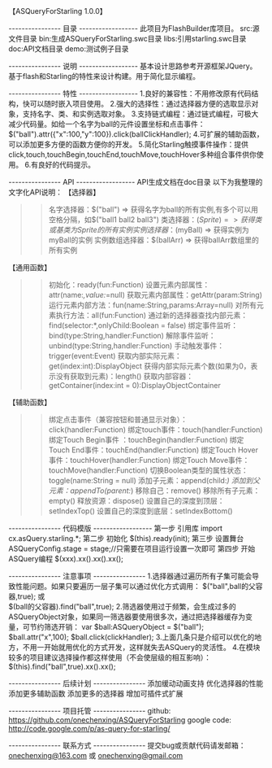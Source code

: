 【ASQueryForStarling 1.0.0】

---------------- 目录 ------------------
此项目为FlashBuilder库项目。
src:源文件目录
bin:生成ASQueryForStarling.swc目录
libs:引用starling.swc目录
doc:API文档目录
demo:测试例子目录

---------------- 说明 ------------------
基本设计思路参考开源框架JQuery。
基于flash和Starling的特性来设计构建。用于简化显示编程。

---------------- 特性 ------------------
1.良好的兼容性：不用修改原有代码结构，快可以随时嵌入项目使用。
2.强大的选择性：通过选择器方便的选取显示对象，支持名字、类、和实例选取对象。
3.支持链式编程：通过链式编程，可极大减少代码量。如给一个名字为ball的元件设置坐标和点击事件：
	$("ball").attr({"x":100,"y":100}).click(ballClickHandler);
4.可扩展的辅助函数，可以添加更多方便的函数方便你的开发。
5.简化Starling触摸事件操作：提供click,touch,touchBegin,touchEnd,touchMove,touchHover多种组合事件供你使用。
6.有良好的代码提示。

---------------- API ------------------
API生成文档在doc目录
以下为我整理的文字化API说明：
【选择器】
>>名字选择器：$("ball")		=>	获得名字为ball的所有实例,有多个可以用空格分隔，如$("ball1 ball2 ball3")
>>类选择器：$(Sprite)  		=> 	获得类或基类为Sprite的所有实例
>>实例选择器：$(myBall)		=> 	获得实例为myBall的实例
>>实例数组选择器：$(ballArr) 	=> 	获得ballArr数组里的所有实例

【通用函数】
>>初始化：ready(fun:Function)
>>设置元素内部属性：attr(name:*,value:*=null)
>>获取元素内部属性：getAttr(param:String)
>>运行元素内部方法：fun(name:String,params:Array=null)
>>对所有元素执行方法：all(fun:Function)
>>通过新的选择器查找内部元素：find(selector:*,onlyChild:Boolean = false)
>>绑定事件监听：bind(type:String,handler:Function)
>>解除事件监听：unbind(type:String,handler:Function)
>>手动触发事件：trigger(event:Event)
>>获取内部实际元素：get(index:int):DisplayObject
>>获得内部实际元素个数(如果为0，表示没有获取到元素)：length()
>>获取内部容器：getContainer(index:int = 0):DisplayObjectContainer

【辅助函数】
>>绑定点击事件（兼容按钮和普通显示对象）：click(handler:Function)
>>绑定touch事件：touch(handler:Function)
>>绑定Touch Begin事件 ：touchBegin(handler:Function)
>>绑定Touch End事件：touchEnd(handler:Function)
>>绑定Touch Hover事件：touchHover(handler:Function)
>>绑定Touch Move事件：touchMove(handler:Function)
>>切换Boolean类型的属性状态：toggle(name:String = null)
>>添加子元素：append(child:*)
>>添加到父元素：appendTo(parent:*)
>>移除自己：remove()
>>移除所有子元素：empty()
>>释放资源：dispose()
>>设置自己的深度到顶层：setIndexTop()
>>设置自己的深度到底层：setIndexBottom()

---------------- 代码模版 ------------------
第一步 引用库
	import cx.asQuery.starling.*;
第二步 初始化
	$(this).ready(init);
第三步 设置舞台
	ASQueryConfig.stage = stage;//只需要在项目运行设置一次即可
第四步 开始ASQuery编程
	$(xxx).xx().xx().xx();

---------------- 注意事项 ----------------
1.选择器通过遍历所有子集可能会导致性能问题。如果只要遍历一层子集可以通过优化方式调用：
	$("ball",ball的父容器,true);
	或	
	$(ball的父容器).find("ball",true);
2.筛选器使用过于频繁，会生成过多的ASQueryObject对象，如果同一筛选器要使用很多次，通过把选择器缓存为变量，可节约筛选开销：
	var $ball:ASQueryObject = $("ball");
	$ball.attr("x",100);
	$ball.click(clickHandler);
3.上面几条只是介绍可以优化的地方，不用一开始就用优化的方式开发，这样就失去ASQuery的灵活性。
4.在模块较多的项目建议选择操作都这样使用（不会使层级的相互影响）：
	$(this).find("ball",true).xx().xx();

---------------- 后续计划 ----------------
添加缓动动画支持
优化选择器的性能
添加更多辅助函数
添加更多的选择器
增加可插件式扩展

---------------- 项目托管 ----------------
github:
https://github.com/onechenxing/ASQueryForStarling
google code:
http://code.google.com/p/as-query-for-starling/

---------------- 联系方式 ----------------
提交bug或贡献代码请发邮箱：
onechenxing@163.com
或
onechenxing@gmail.com
